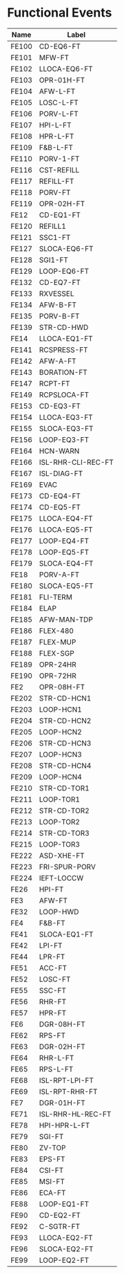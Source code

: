 # Functional Events

| Name | Label |
|------|-------|
| FE100 | CD-EQ6-FT |
| FE101 | MFW-FT |
| FE102 | LLOCA-EQ6-FT |
| FE103 | OPR-01H-FT |
| FE104 | AFW-L-FT |
| FE105 | LOSC-L-FT |
| FE106 | PORV-L-FT |
| FE107 | HPI-L-FT |
| FE108 | HPR-L-FT |
| FE109 | F&B-L-FT |
| FE110 | PORV-1-FT |
| FE116 | CST-REFILL |
| FE117 | REFILL-FT |
| FE118 | PORV-FT |
| FE119 | OPR-02H-FT |
| FE12 | CD-EQ1-FT |
| FE120 | REFILL1 |
| FE121 | SSC1-FT |
| FE127 | SLOCA-EQ6-FT |
| FE128 | SGI1-FT |
| FE129 | LOOP-EQ6-FT |
| FE132 | CD-EQ7-FT |
| FE133 | RXVESSEL |
| FE134 | AFW-B-FT |
| FE135 | PORV-B-FT |
| FE139 | STR-CD-HWD |
| FE14 | LLOCA-EQ1-FT |
| FE141 | RCSPRESS-FT |
| FE142 | AFW-A-FT |
| FE143 | BORATION-FT |
| FE147 | RCPT-FT |
| FE149 | RCPSLOCA-FT |
| FE153 | CD-EQ3-FT |
| FE154 | LLOCA-EQ3-FT |
| FE155 | SLOCA-EQ3-FT |
| FE156 | LOOP-EQ3-FT |
| FE164 | HCN-WARN |
| FE166 | ISL-RHR-CLI-REC-FT |
| FE167 | ISL-DIAG-FT |
| FE169 | EVAC |
| FE173 | CD-EQ4-FT |
| FE174 | CD-EQ5-FT |
| FE175 | LLOCA-EQ4-FT |
| FE176 | LLOCA-EQ5-FT |
| FE177 | LOOP-EQ4-FT |
| FE178 | LOOP-EQ5-FT |
| FE179 | SLOCA-EQ4-FT |
| FE18 | PORV-A-FT |
| FE180 | SLOCA-EQ5-FT |
| FE181 | FLI-TERM |
| FE184 | ELAP |
| FE185 | AFW-MAN-TDP |
| FE186 | FLEX-480 |
| FE187 | FLEX-MUP |
| FE188 | FLEX-SGP |
| FE189 | OPR-24HR |
| FE190 | OPR-72HR |
| FE2 | OPR-08H-FT |
| FE202 | STR-CD-HCN1 |
| FE203 | LOOP-HCN1 |
| FE204 | STR-CD-HCN2 |
| FE205 | LOOP-HCN2 |
| FE206 | STR-CD-HCN3 |
| FE207 | LOOP-HCN3 |
| FE208 | STR-CD-HCN4 |
| FE209 | LOOP-HCN4 |
| FE210 | STR-CD-TOR1 |
| FE211 | LOOP-TOR1 |
| FE212 | STR-CD-TOR2 |
| FE213 | LOOP-TOR2 |
| FE214 | STR-CD-TOR3 |
| FE215 | LOOP-TOR3 |
| FE222 | ASD-XHE-FT |
| FE223 | FRI-SPUR-PORV |
| FE224 | IEFT-LOCCW |
| FE26 | HPI-FT |
| FE3 | AFW-FT |
| FE32 | LOOP-HWD |
| FE4 | F&B-FT |
| FE41 | SLOCA-EQ1-FT |
| FE42 | LPI-FT |
| FE44 | LPR-FT |
| FE51 | ACC-FT |
| FE52 | LOSC-FT |
| FE55 | SSC-FT |
| FE56 | RHR-FT |
| FE57 | HPR-FT |
| FE6 | DGR-08H-FT |
| FE62 | RPS-FT |
| FE63 | DGR-02H-FT |
| FE64 | RHR-L-FT |
| FE65 | RPS-L-FT |
| FE68 | ISL-RPT-LPI-FT |
| FE69 | ISL-RPT-RHR-FT |
| FE7 | DGR-01H-FT |
| FE71 | ISL-RHR-HL-REC-FT |
| FE78 | HPI-HPR-L-FT |
| FE79 | SGI-FT |
| FE80 | ZV-TOP |
| FE83 | EPS-FT |
| FE84 | CSI-FT |
| FE85 | MSI-FT |
| FE86 | ECA-FT |
| FE88 | LOOP-EQ1-FT |
| FE90 | CD-EQ2-FT |
| FE92 | C-SGTR-FT |
| FE93 | LLOCA-EQ2-FT |
| FE96 | SLOCA-EQ2-FT |
| FE99 | LOOP-EQ2-FT |
